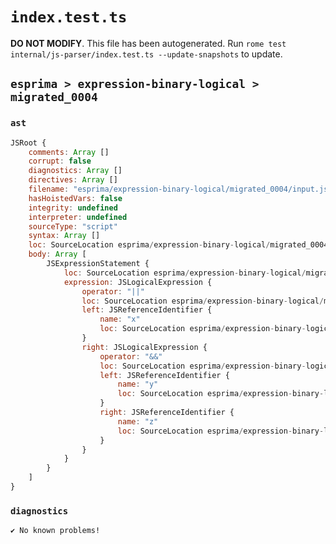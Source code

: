 # `index.test.ts`

**DO NOT MODIFY**. This file has been autogenerated. Run `rome test internal/js-parser/index.test.ts --update-snapshots` to update.

## `esprima > expression-binary-logical > migrated_0004`

### `ast`

```javascript
JSRoot {
	comments: Array []
	corrupt: false
	diagnostics: Array []
	directives: Array []
	filename: "esprima/expression-binary-logical/migrated_0004/input.js"
	hasHoistedVars: false
	integrity: undefined
	interpreter: undefined
	sourceType: "script"
	syntax: Array []
	loc: SourceLocation esprima/expression-binary-logical/migrated_0004/input.js 1:0-2:0
	body: Array [
		JSExpressionStatement {
			loc: SourceLocation esprima/expression-binary-logical/migrated_0004/input.js 1:0-1:11
			expression: JSLogicalExpression {
				operator: "||"
				loc: SourceLocation esprima/expression-binary-logical/migrated_0004/input.js 1:0-1:11
				left: JSReferenceIdentifier {
					name: "x"
					loc: SourceLocation esprima/expression-binary-logical/migrated_0004/input.js 1:0-1:1 (x)
				}
				right: JSLogicalExpression {
					operator: "&&"
					loc: SourceLocation esprima/expression-binary-logical/migrated_0004/input.js 1:5-1:11
					left: JSReferenceIdentifier {
						name: "y"
						loc: SourceLocation esprima/expression-binary-logical/migrated_0004/input.js 1:5-1:6 (y)
					}
					right: JSReferenceIdentifier {
						name: "z"
						loc: SourceLocation esprima/expression-binary-logical/migrated_0004/input.js 1:10-1:11 (z)
					}
				}
			}
		}
	]
}
```

### `diagnostics`

```
✔ No known problems!

```
